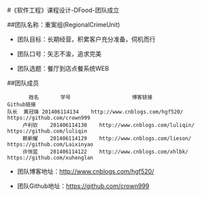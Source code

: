 #《软件工程》课程设计-DFood-团队成立

##团队名称：重案组(RegionalCrimeUnit)
 * 团队目标：长期经营，积累客户充分准备，伺机而行

 * 团队口号：矢志不渝，追求完美

 * 团队选题：餐厅到店点餐系统WEB

##团队成员
    
 	       姓名	    学号	                  博客链接	                     Github链接     
    队长  黄冠锋 201406114134    http://www.cnblogs.com/hgf520/  https://github.com/crown999
	     卢利钦	201406114130    http://www.cnblogs.com/luliqin/ https://github.com/luliqin
	     赖新耀	201406114129	http://www.cnblogs.com/lieson/ https://github.com/Laixinyao
	     许恒蓝	201406114122	http://www.cnblogs.com/xhlbk/  https://github.com/xuhenglan
  

 * 团队博客地址：http://www.cnblogs.com/hgf520/

 * 团队Github地址：https://github.com/crown999
